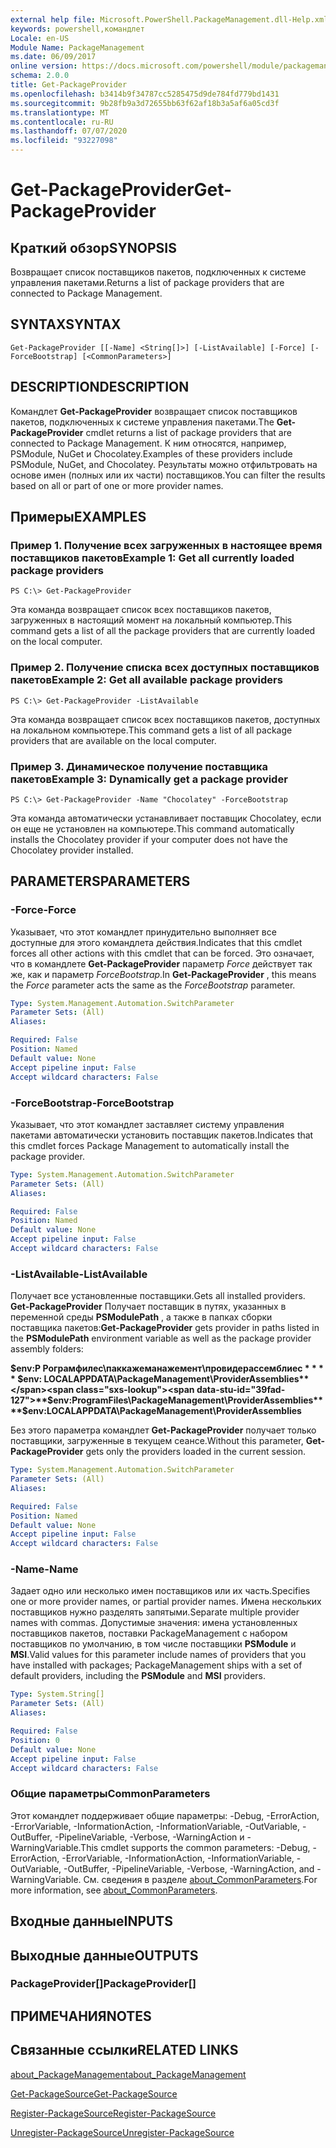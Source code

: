 ```yaml
---
external help file: Microsoft.PowerShell.PackageManagement.dll-Help.xml
keywords: powershell,командлет
Locale: en-US
Module Name: PackageManagement
ms.date: 06/09/2017
online version: https://docs.microsoft.com/powershell/module/packagemanagement/get-packageprovider?view=powershell-7.1&WT.mc_id=ps-gethelp
schema: 2.0.0
title: Get-PackageProvider
ms.openlocfilehash: b3414b9f34787cc5285475d9de784fd779bd1431
ms.sourcegitcommit: 9b28fb9a3d72655bb63f62af18b3a5af6a05cd3f
ms.translationtype: MT
ms.contentlocale: ru-RU
ms.lasthandoff: 07/07/2020
ms.locfileid: "93227098"
---
```

# <span data-ttu-id="39fad-103">Get-PackageProvider</span><span class="sxs-lookup"><span data-stu-id="39fad-103">Get-PackageProvider</span></span>

## <span data-ttu-id="39fad-104">Краткий обзор</span><span class="sxs-lookup"><span data-stu-id="39fad-104">SYNOPSIS</span></span>
<span data-ttu-id="39fad-105">Возвращает список поставщиков пакетов, подключенных к системе управления пакетами.</span><span class="sxs-lookup"><span data-stu-id="39fad-105">Returns a list of package providers that are connected to Package Management.</span></span>

## <span data-ttu-id="39fad-106">SYNTAX</span><span class="sxs-lookup"><span data-stu-id="39fad-106">SYNTAX</span></span>

```
Get-PackageProvider [[-Name] <String[]>] [-ListAvailable] [-Force] [-ForceBootstrap] [<CommonParameters>]
```

## <span data-ttu-id="39fad-107">DESCRIPTION</span><span class="sxs-lookup"><span data-stu-id="39fad-107">DESCRIPTION</span></span>

<span data-ttu-id="39fad-108">Командлет **Get-PackageProvider** возвращает список поставщиков пакетов, подключенных к системе управления пакетами.</span><span class="sxs-lookup"><span data-stu-id="39fad-108">The **Get-PackageProvider** cmdlet returns a list of package providers that are connected to Package Management.</span></span>
<span data-ttu-id="39fad-109">К ним относятся, например, PSModule, NuGet и Chocolatey.</span><span class="sxs-lookup"><span data-stu-id="39fad-109">Examples of these providers include PSModule, NuGet, and Chocolatey.</span></span>
<span data-ttu-id="39fad-110">Результаты можно отфильтровать на основе имен (полных или их части) поставщиков.</span><span class="sxs-lookup"><span data-stu-id="39fad-110">You can filter the results based on all or part of one or more provider names.</span></span>

## <span data-ttu-id="39fad-111">Примеры</span><span class="sxs-lookup"><span data-stu-id="39fad-111">EXAMPLES</span></span>

### <span data-ttu-id="39fad-112">Пример 1. Получение всех загруженных в настоящее время поставщиков пакетов</span><span class="sxs-lookup"><span data-stu-id="39fad-112">Example 1: Get all currently loaded package providers</span></span>

```
PS C:\> Get-PackageProvider
```

<span data-ttu-id="39fad-113">Эта команда возвращает список всех поставщиков пакетов, загруженных в настоящий момент на локальный компьютер.</span><span class="sxs-lookup"><span data-stu-id="39fad-113">This command gets a list of all the package providers that are currently loaded on the local computer.</span></span>

### <span data-ttu-id="39fad-114">Пример 2. Получение списка всех доступных поставщиков пакетов</span><span class="sxs-lookup"><span data-stu-id="39fad-114">Example 2: Get all available package providers</span></span>

```
PS C:\> Get-PackageProvider -ListAvailable
```

<span data-ttu-id="39fad-115">Эта команда возвращает список всех поставщиков пакетов, доступных на локальном компьютере.</span><span class="sxs-lookup"><span data-stu-id="39fad-115">This command gets a list of all package providers that are available on the local computer.</span></span>

### <span data-ttu-id="39fad-116">Пример 3. Динамическое получение поставщика пакетов</span><span class="sxs-lookup"><span data-stu-id="39fad-116">Example 3: Dynamically get a package provider</span></span>

```
PS C:\> Get-PackageProvider -Name "Chocolatey" -ForceBootstrap
```

<span data-ttu-id="39fad-117">Эта команда автоматически устанавливает поставщик Chocolatey, если он еще не установлен на компьютере.</span><span class="sxs-lookup"><span data-stu-id="39fad-117">This command automatically installs the Chocolatey provider if your computer does not have the Chocolatey provider installed.</span></span>

## <span data-ttu-id="39fad-118">PARAMETERS</span><span class="sxs-lookup"><span data-stu-id="39fad-118">PARAMETERS</span></span>

### <span data-ttu-id="39fad-119">-Force</span><span class="sxs-lookup"><span data-stu-id="39fad-119">-Force</span></span>

<span data-ttu-id="39fad-120">Указывает, что этот командлет принудительно выполняет все доступные для этого командлета действия.</span><span class="sxs-lookup"><span data-stu-id="39fad-120">Indicates that this cmdlet forces all other actions with this cmdlet that can be forced.</span></span>
<span data-ttu-id="39fad-121">Это означает, что в командлете **Get-PackageProvider** параметр *Force* действует так же, как и параметр *ForceBootstrap*.</span><span class="sxs-lookup"><span data-stu-id="39fad-121">In **Get-PackageProvider** , this means the *Force* parameter acts the same as the *ForceBootstrap* parameter.</span></span>

```yaml
Type: System.Management.Automation.SwitchParameter
Parameter Sets: (All)
Aliases:

Required: False
Position: Named
Default value: None
Accept pipeline input: False
Accept wildcard characters: False
```

### <span data-ttu-id="39fad-122">-ForceBootstrap</span><span class="sxs-lookup"><span data-stu-id="39fad-122">-ForceBootstrap</span></span>

<span data-ttu-id="39fad-123">Указывает, что этот командлет заставляет систему управления пакетами автоматически установить поставщик пакетов.</span><span class="sxs-lookup"><span data-stu-id="39fad-123">Indicates that this cmdlet forces Package Management to automatically install the package provider.</span></span>

```yaml
Type: System.Management.Automation.SwitchParameter
Parameter Sets: (All)
Aliases:

Required: False
Position: Named
Default value: None
Accept pipeline input: False
Accept wildcard characters: False
```

### <span data-ttu-id="39fad-124">-ListAvailable</span><span class="sxs-lookup"><span data-stu-id="39fad-124">-ListAvailable</span></span>

<span data-ttu-id="39fad-125">Получает все установленные поставщики.</span><span class="sxs-lookup"><span data-stu-id="39fad-125">Gets all installed providers.</span></span>
<span data-ttu-id="39fad-126">**Get-PackageProvider** Получает поставщик в путях, указанных в переменной среды **PSModulePath** , а также в папках сборки поставщика пакетов:</span><span class="sxs-lookup"><span data-stu-id="39fad-126">**Get-PackageProvider** gets provider in paths listed in the **PSModulePath** environment variable as well as the package provider assembly folders:</span></span>

<span data-ttu-id="39fad-127">**$env:P Рограмфилес\паккажеманажемент\провидерассемблиес \* \* \* \* $env: LOCALAPPDATA\PackageManagement\ProviderAssemblies**</span><span class="sxs-lookup"><span data-stu-id="39fad-127">**$env:ProgramFiles\PackageManagement\ProviderAssemblies\*\*\*\*$env:LOCALAPPDATA\PackageManagement\ProviderAssemblies**</span></span>

<span data-ttu-id="39fad-128">Без этого параметра командлет **Get-PackageProvider** получает только поставщики, загруженные в текущем сеансе.</span><span class="sxs-lookup"><span data-stu-id="39fad-128">Without this parameter, **Get-PackageProvider** gets only the providers loaded in the current session.</span></span>

```yaml
Type: System.Management.Automation.SwitchParameter
Parameter Sets: (All)
Aliases:

Required: False
Position: Named
Default value: None
Accept pipeline input: False
Accept wildcard characters: False
```

### <span data-ttu-id="39fad-129">-Name</span><span class="sxs-lookup"><span data-stu-id="39fad-129">-Name</span></span>

<span data-ttu-id="39fad-130">Задает одно или несколько имен поставщиков или их часть.</span><span class="sxs-lookup"><span data-stu-id="39fad-130">Specifies one or more provider names, or partial provider names.</span></span>
<span data-ttu-id="39fad-131">Имена нескольких поставщиков нужно разделять запятыми.</span><span class="sxs-lookup"><span data-stu-id="39fad-131">Separate multiple provider names with commas.</span></span>
<span data-ttu-id="39fad-132">Допустимые значения: имена установленных поставщиков пакетов, поставки PackageManagement с набором поставщиков по умолчанию, в том числе поставщики **PSModule** и **MSI**.</span><span class="sxs-lookup"><span data-stu-id="39fad-132">Valid values for this parameter include names of providers that you have installed with packages; PackageManagement ships with a set of default providers, including the **PSModule** and **MSI** providers.</span></span>

```yaml
Type: System.String[]
Parameter Sets: (All)
Aliases:

Required: False
Position: 0
Default value: None
Accept pipeline input: False
Accept wildcard characters: False
```

### <span data-ttu-id="39fad-133">Общие параметры</span><span class="sxs-lookup"><span data-stu-id="39fad-133">CommonParameters</span></span>

<span data-ttu-id="39fad-134">Этот командлет поддерживает общие параметры: -Debug, -ErrorAction, -ErrorVariable, -InformationAction, -InformationVariable, -OutVariable, -OutBuffer, -PipelineVariable, -Verbose, -WarningAction и -WarningVariable.</span><span class="sxs-lookup"><span data-stu-id="39fad-134">This cmdlet supports the common parameters: -Debug, -ErrorAction, -ErrorVariable, -InformationAction, -InformationVariable, -OutVariable, -OutBuffer, -PipelineVariable, -Verbose, -WarningAction, and -WarningVariable.</span></span> <span data-ttu-id="39fad-135">См. сведения в разделе [about_CommonParameters](https://go.microsoft.com/fwlink/?LinkID=113216).</span><span class="sxs-lookup"><span data-stu-id="39fad-135">For more information, see [about_CommonParameters](https://go.microsoft.com/fwlink/?LinkID=113216).</span></span>

## <span data-ttu-id="39fad-136">Входные данные</span><span class="sxs-lookup"><span data-stu-id="39fad-136">INPUTS</span></span>

## <span data-ttu-id="39fad-137">Выходные данные</span><span class="sxs-lookup"><span data-stu-id="39fad-137">OUTPUTS</span></span>

### <span data-ttu-id="39fad-138">PackageProvider[]</span><span class="sxs-lookup"><span data-stu-id="39fad-138">PackageProvider[]</span></span>

## <span data-ttu-id="39fad-139">ПРИМЕЧАНИЯ</span><span class="sxs-lookup"><span data-stu-id="39fad-139">NOTES</span></span>

## <span data-ttu-id="39fad-140">Связанные ссылки</span><span class="sxs-lookup"><span data-stu-id="39fad-140">RELATED LINKS</span></span>

[<span data-ttu-id="39fad-141">about_PackageManagement</span><span class="sxs-lookup"><span data-stu-id="39fad-141">about_PackageManagement</span></span>](../Microsoft.PowerShell.Core/About/about_PackageManagement.md)

[<span data-ttu-id="39fad-142">Get-PackageSource</span><span class="sxs-lookup"><span data-stu-id="39fad-142">Get-PackageSource</span></span>](Get-PackageSource.md)

[<span data-ttu-id="39fad-143">Register-PackageSource</span><span class="sxs-lookup"><span data-stu-id="39fad-143">Register-PackageSource</span></span>](Register-PackageSource.md)

[<span data-ttu-id="39fad-144">Unregister-PackageSource</span><span class="sxs-lookup"><span data-stu-id="39fad-144">Unregister-PackageSource</span></span>](Unregister-PackageSource.md)

